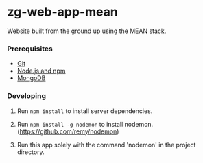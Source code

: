 # zg-web-app-mean
Website built from the ground up using the MEAN stack.

### Prerequisites

- [Git](https://git-scm.com/)
- [Node.js and npm](nodejs.org)
- [MongoDB](https://www.mongodb.org/)

### Developing

1. Run `npm install` to install server dependencies.

2. Run `npm install -g nodemon` to install nodemon. (https://github.com/remy/nodemon)

3. Run this app solely with the command 'nodemon' in the project directory.
